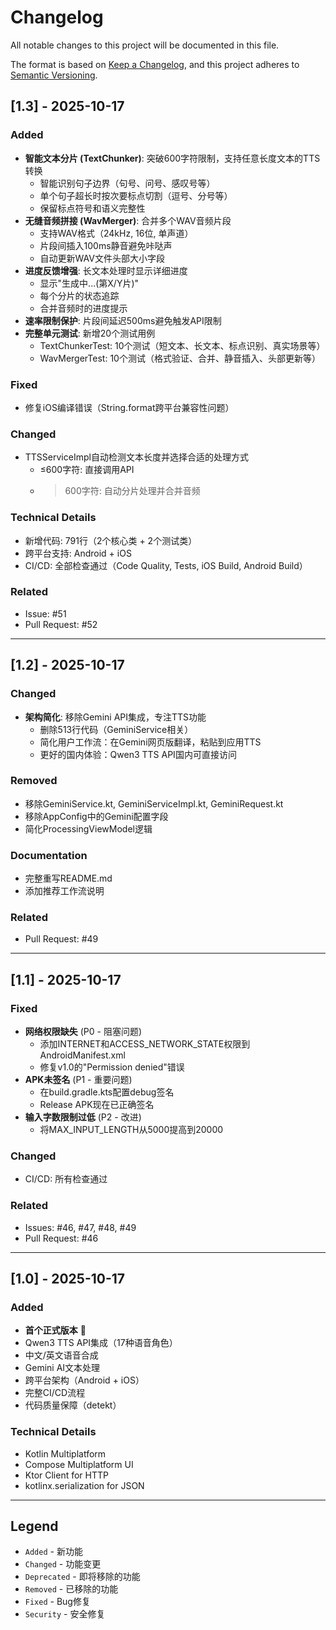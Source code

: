 # Changelog

All notable changes to this project will be documented in this file.

The format is based on [Keep a Changelog](https://keepachangelog.com/en/1.0.0/),
and this project adheres to [Semantic Versioning](https://semver.org/spec/v2.0.0.html).

## [1.3] - 2025-10-17

### Added
- **智能文本分片 (TextChunker)**: 突破600字符限制，支持任意长度文本的TTS转换
  - 智能识别句子边界（句号、问号、感叹号等）
  - 单个句子超长时按次要标点切割（逗号、分号等）
  - 保留标点符号和语义完整性
- **无缝音频拼接 (WavMerger)**: 合并多个WAV音频片段
  - 支持WAV格式（24kHz, 16位, 单声道）
  - 片段间插入100ms静音避免咔哒声
  - 自动更新WAV文件头部大小字段
- **进度反馈增强**: 长文本处理时显示详细进度
  - 显示"生成中...(第X/Y片)"
  - 每个分片的状态追踪
  - 合并音频时的进度提示
- **速率限制保护**: 片段间延迟500ms避免触发API限制
- **完整单元测试**: 新增20个测试用例
  - TextChunkerTest: 10个测试（短文本、长文本、标点识别、真实场景等）
  - WavMergerTest: 10个测试（格式验证、合并、静音插入、头部更新等）

### Fixed
- 修复iOS编译错误（String.format跨平台兼容性问题）

### Changed
- TTSServiceImpl自动检测文本长度并选择合适的处理方式
  - ≤600字符: 直接调用API
  - >600字符: 自动分片处理并合并音频

### Technical Details
- 新增代码: 791行（2个核心类 + 2个测试类）
- 跨平台支持: Android + iOS
- CI/CD: 全部检查通过（Code Quality, Tests, iOS Build, Android Build）

### Related
- Issue: #51
- Pull Request: #52

---

## [1.2] - 2025-10-17

### Changed
- **架构简化**: 移除Gemini API集成，专注TTS功能
  - 删除513行代码（GeminiService相关）
  - 简化用户工作流：在Gemini网页版翻译，粘贴到应用TTS
  - 更好的国内体验：Qwen3 TTS API国内可直接访问

### Removed
- 移除GeminiService.kt, GeminiServiceImpl.kt, GeminiRequest.kt
- 移除AppConfig中的Gemini配置字段
- 简化ProcessingViewModel逻辑

### Documentation
- 完整重写README.md
- 添加推荐工作流说明

### Related
- Pull Request: #49

---

## [1.1] - 2025-10-17

### Fixed
- **网络权限缺失** (P0 - 阻塞问题)
  - 添加INTERNET和ACCESS_NETWORK_STATE权限到AndroidManifest.xml
  - 修复v1.0的"Permission denied"错误
- **APK未签名** (P1 - 重要问题)
  - 在build.gradle.kts配置debug签名
  - Release APK现在已正确签名
- **输入字数限制过低** (P2 - 改进)
  - 将MAX_INPUT_LENGTH从5000提高到20000

### Changed
- CI/CD: 所有检查通过

### Related
- Issues: #46, #47, #48, #49
- Pull Request: #46

---

## [1.0] - 2025-10-17

### Added
- **首个正式版本** 🎉
- Qwen3 TTS API集成（17种语音角色）
- 中文/英文语音合成
- Gemini AI文本处理
- 跨平台架构（Android + iOS）
- 完整CI/CD流程
- 代码质量保障（detekt）

### Technical Details
- Kotlin Multiplatform
- Compose Multiplatform UI
- Ktor Client for HTTP
- kotlinx.serialization for JSON

---

## Legend

- `Added` - 新功能
- `Changed` - 功能变更
- `Deprecated` - 即将移除的功能
- `Removed` - 已移除的功能
- `Fixed` - Bug修复
- `Security` - 安全修复

